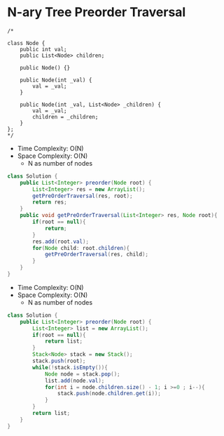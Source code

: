 # N-ary Tree Preorder Traversal

```
/*

class Node {
    public int val;
    public List<Node> children;

    public Node() {}

    public Node(int _val) {
        val = _val;
    }

    public Node(int _val, List<Node> _children) {
        val = _val;
        children = _children;
    }
};
*/
```

- Time Complexity: O(N)
- Space Complexity: O(N)
  - N as number of nodes

```java
class Solution {
    public List<Integer> preorder(Node root) {
        List<Integer> res = new ArrayList();
        getPreOrderTraversal(res, root);
        return res;
    }
    public void getPreOrderTraversal(List<Integer> res, Node root){
        if(root == null){
            return;
        }
        res.add(root.val);
        for(Node child: root.children){
            getPreOrderTraversal(res, child);
        }
    }
}
```

- Time Complexity: O(N)
- Space Complexity: O(N)
  - N as number of nodes

```java
class Solution {
    public List<Integer> preorder(Node root) {
        List<Integer> list = new ArrayList();
        if(root == null){
            return list;
        }
        Stack<Node> stack = new Stack();
        stack.push(root);
        while(!stack.isEmpty()){
            Node node = stack.pop();
            list.add(node.val);
            for(int i = node.children.size() - 1; i >=0 ; i--){
                stack.push(node.children.get(i));
            }
        }
        return list;
    }
}
```
